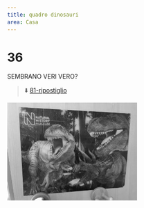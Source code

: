 ```yaml
---
title: quadro dinosauri
area: Casa
---
```

# 36
SEMBRANO VERI VERO?

> ⬇️ [81-ripostiglio](81-ripostiglio.md)

![foto_81](../_assets/preview/foto_81.jpg)